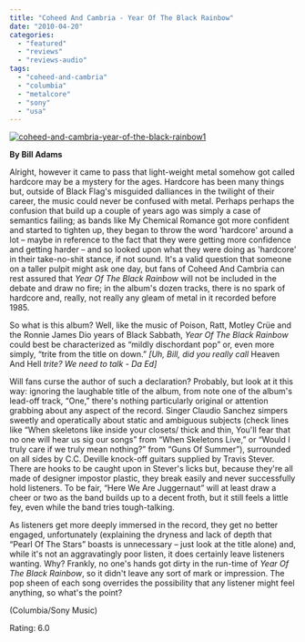 ```yaml
---
title: "Coheed And Cambria - Year Of The Black Rainbow"
date: "2010-04-20"
categories: 
  - "featured"
  - "reviews"
  - "reviews-audio"
tags: 
  - "coheed-and-cambria"
  - "columbia"
  - "metalcore"
  - "sony"
  - "usa"
---
```


[![coheed-and-cambria-year-of-the-black-rainbow1](http://www.hellbound.ca/wp-content/uploads/2010/04/coheed-and-cambria-year-of-the-black-rainbow1-300x300.jpg "coheed-and-cambria-year-of-the-black-rainbow1")](http://www.hellbound.ca/wp-content/uploads/2010/04/coheed-and-cambria-year-of-the-black-rainbow1.jpg)

**By Bill Adams**

Alright, however it came to pass that light-weight metal somehow got called hardcore may be a mystery for the ages. Hardcore has been many things but, outside of Black Flag's misguided dalliances in the twilight of their career, the music could never be confused with metal. Perhaps perhaps the confusion that build up a couple of years ago was simply a case of semantics failing; as bands like My Chemical Romance got more confident and started to tighten up, they began to throw the word 'hardcore' around a lot – maybe in reference to the fact that they were getting more confidence and getting harder – and so looked upon what they were doing as 'hardcore' in their take-no-shit stance, if not sound. It's a valid question that someone on a taller pulpit might ask one day, but fans of Coheed And Cambria can rest assured that _Year Of The Black Rainbow_ will not be included in the debate and draw no fire; in the album's dozen tracks, there is no spark of hardcore and, really, not really any gleam of metal in it recorded before 1985.

So what is this album? Well, like the music of Poison, Ratt, Motley Crüe and the Ronnie James Dio years of Black Sabbath, _Year Of The Black Rainbow_ could best be characterized as “mildly dischordant pop” or, even more simply, “trite from the title on down.” _\[Uh, Bill, did you really call_ Heaven And Hell _trite? We need to talk - Da Ed\]_

Will fans curse the author of such a declaration? Probably, but look at it this way: ignoring the laughable title of the album, from note one of the album's lead-off track, “One,” there's nothing particularly original or attention grabbing about any aspect of the record. Singer Claudio Sanchez simpers sweetly and operatically about static and ambiguous subjects (check lines like “When skeletons like inside your closets/ thick and thin, You'll fear that no one will hear us sig our songs” from “When Skeletons Live,” or “Would I truly care if we truly mean nothing?” from “Guns Of Summer”), surrounded on all sides by C.C. Deville knock-off guitars supplied by Travis Stever. There are hooks to be caught upon in Stever's licks but, because they're all made of designer impostor plastic, they break easily and never successfully hold listeners. To be fair, “Here We Are Juggernaut” will at least draw a cheer or two as the band builds up to a decent froth, but it still feels a little fey, even while the band tries tough-talking.

As listeners get more deeply immersed in the record, they get no better engaged, unfortunately (explaining the dryness and lack of depth that “Pearl Of The Stars” boasts is unnecessary – just look at the title alone) and, while it's not an aggravatingly poor listen, it does certainly leave listeners wanting. Why? Frankly, no one's hands got dirty in the run-time of _Year Of The Black Rainbow_, so it didn't leave any sort of mark or impression. The pop sheen of each song overrides the possibility that any listener might feel anything, so what's the point?

(Columbia/Sony Music)

Rating: 6.0
